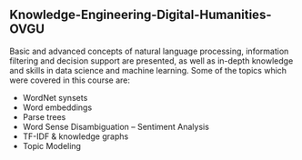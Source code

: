 ## Knowledge-Engineering-Digital-Humanities-OVGU

Basic and advanced concepts of natural language processing, information filtering and decision support are presented, as well as in-depth knowledge and skills in data science and machine learning. Some of the topics which were covered in this course are:
- WordNet synsets
- Word embeddings 
- Parse trees
- Word Sense Disambiguation
– Sentiment Analysis
- TF-IDF & knowledge graphs
- Topic Modeling
